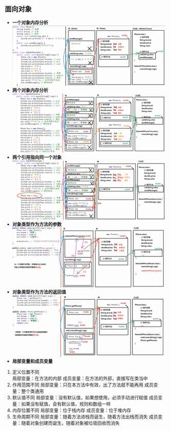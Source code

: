 ## 面向对象
- **一个对象内存分析** 
![](./Pics/对象1.png)
- **两个对象内存分析**
![](./Pics/对象2.png)
- **两个引用指向同一个对象**
![](./Pics/对象3.png)
- **对象类型作为方法的参数**
![](./Pics/对象4.png)
- **对象类型作为方法的返回值**
![](./Pics/对象5.png)
- **局部变量和成员变量**
1. 定义位置不同  
局部变量：在方法的内部
成员变量：在方法的外部，直接写在类当中
2. 作用范围不同
局部变量：只在本方法中有效，出了方法就不能再用
成员变量：整个类通用
3. 默认值不同
局部变量：没有默认值，如果想使用，必须手动进行赋值
成员变量：如果没有赋值，会有默认值，规则和数组一样
4. 内存位置不同
局部变量：位于栈内存
成员变量：位于堆内存
5. 生命周期不同
局部变量：随着方法进栈而诞生，随着方法出栈而消失
成员变量：随着对象创建而诞生，随着对象被垃圾回收而消失
